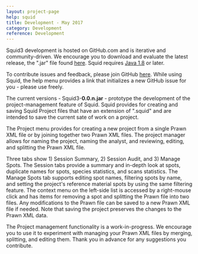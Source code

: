 ```yaml
---
layout: project-page
help: squid
title: Development - May 2017
category: Development
reference: Development
---
```


Squid3 development is hosted on GitHub.com and is iterative and community-driven.  We encourage you to download
and evaluate the latest release, the ".jar" file found <a href="https://github.com/CIRDLES/Squid/releases" target="_blank">here</a>.  Squid requires <a href="http://www.oracle.com/technetwork/java/javase/downloads/jre8-downloads-2133155.html" target="_blank">Java 1.8</a> or later.

To contribute issues and feedback, please join GitHub <a href="https://github.com/" target="_blank">here</a>. While using Squid, the help menu provides a link that
initializes a new GitHub issue for you - please use freely.

The current versions - Squid3-**0.0.n.jar** - prototype the development of the
project-management feature
of Squid.  Squid provides for creating and saving Squid Project files that have an
extension of ".squid" and are intended to save the current sate of work on a project.

The Project menu provides for creating a new project from a single Prawn XML file
or by joining together two Prawn XML files.  The project manager allows for naming the project,
naming the analyst, and reviewing, editing, and splitting the Prawn XML file.

Three tabs show 1) Session Summary, 2) Session Audit, and 3) Manage Spots.
The Session tabs provide a summary and in-depth look at spots, duplicate names for spots,
species statistics, and scans statistics.  The Manage Spots tab supports editing spot names,
filtering spots by name, and setting the project's reference material spots by using the same
filtering feature.  The context menu on the left-side list is accessed by a
right-mouse click and has items for removing a spot and
splitting the Prawn file into two files.  Any modifications to the Prawn file can be saved
to a new Prawn XML file if needed.  Note that saving the project preserves the changes to the
Prawn XML data.

The Project management functionality is a work-in-progress.  We encourage you to
use it to experiment with managing your Prawn XML files by merging, splitting,
and editing them.  Thank you in advance for any suggestions you contribute.
